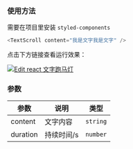 ### 使用方法

需要在项目里安装 `styled-components` 

```javascript
<TextScroll content="我是文字我是文字" />
```

点击下方链接查看运行效果：

[![Edit react 文字跑马灯](https://codesandbox.io/static/img/play-codesandbox.svg)](https://codesandbox.io/s/react-wenzipaomadeng-wi2dw?fontsize=14&hidenavigation=1&theme=dark)

### 参数


| 参数     | 说明       | 类型     |
| -------- | ---------- | -------- |
| content  | 文字内容   | `string` |
| duration | 持续时间/s | `number` |
